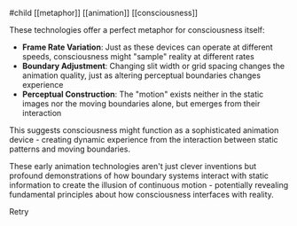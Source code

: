 #child [[metaphor]] [[animation]] [[consciousness]]

These technologies offer a perfect metaphor for consciousness itself:

- **Frame Rate Variation**: Just as these devices can operate at different speeds, consciousness might "sample" reality at different rates
- **Boundary Adjustment**: Changing slit width or grid spacing changes the animation quality, just as altering perceptual boundaries changes experience
- **Perceptual Construction**: The "motion" exists neither in the static images nor the moving boundaries alone, but emerges from their interaction

This suggests consciousness might function as a sophisticated animation device - creating dynamic experience from the interaction between static patterns and moving boundaries.

These early animation technologies aren't just clever inventions but profound demonstrations of how boundary systems interact with static information to create the illusion of continuous motion - potentially revealing fundamental principles about how consciousness interfaces with reality.

Retry